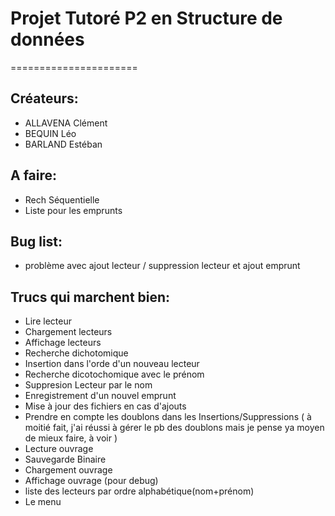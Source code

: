 # Projet Tutoré P2 en Structure de données

======================

## Créateurs:
* ALLAVENA Clément
* BEQUIN Léo
* BARLAND Estéban

## A faire:
* Rech Séquentielle
* Liste pour les emprunts

## Bug list:
* problème avec ajout lecteur / suppression lecteur et ajout emprunt

## Trucs qui marchent bien:
* Lire lecteur
* Chargement lecteurs
* Affichage lecteurs
* Recherche dichotomique
* Insertion dans l'orde d'un nouveau lecteur
* Recherche dicotochomique avec le prénom
* Suppresion Lecteur par le nom
* Enregistrement d'un nouvel emprunt
* Mise à jour des fichiers en cas d'ajouts
* Prendre en compte les doublons dans les Insertions/Suppressions ( à moitié fait, j'ai réussi à gérer le pb des doublons mais je pense ya moyen de mieux faire, à voir )
* Lecture ouvrage 
* Sauvegarde Binaire
* Chargement ouvrage
* Affichage ouvrage (pour debug) 
* liste des lecteurs par ordre alphabétique(nom+prénom)
* Le menu
